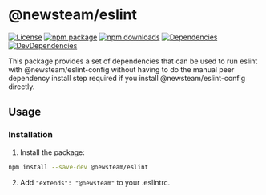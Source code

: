 # @newsteam/eslint

[![License](https://img.shields.io/npm/l/@newsteam/eslint.svg)](https://github.com/feight/packages/blob/master/LICENSE)
[![npm package](https://img.shields.io/npm/v/@newsteam/eslint/latest.svg)](https://www.npmjs.com/package/@newsteam/eslint)
[![npm downloads](https://img.shields.io/npm/dm/@newsteam/eslint.svg)](https://www.npmjs.com/package/@newsteam/eslint)
[![Dependencies](https://img.shields.io/david/feight/packages.svg?path=eslint)](https://david-dm.org/feight/packages?path=eslint)
[![DevDependencies](https://img.shields.io/david/feight/packages.svg?path=eslint)](https://david-dm.org/feight/packages?type=dev&path=eslint)

This package provides a set of dependencies that can be used to run eslint with @newsteam/eslint-config without having to do the manual peer dependency install step required if you
install @newsteam/eslint-config directly.

## Usage

### Installation

1. Install the package:

  ```sh
  npm install --save-dev @newsteam/eslint
  ```
2. Add `"extends": "@newsteam"` to your .eslintrc.
